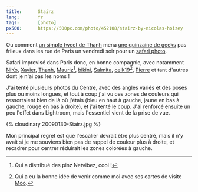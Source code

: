 ```yaml
---
title:      Stairz
lang:       fr
tags:       [photo]
px500:      https://500px.com/photo/452108/stairz-by-nicolas-hoizey
---
```


Ou comment [un simple tweet de Thanh](http://twitter.com/Thanh/status/1155295533) mena [une quinzaine de geeks](http://www.flickr.com/photos/nicolas-hoizey/3241823277/in/pool-geekscanshoot) pas frileux dans les rue de Paris un vendredi soir pour un [safari photo](http://www.flickr.com/photos/nicolas-hoizey/sets/72157613165190029/).

Safari improvisé dans Paris donc, en bonne compagnie, avec notamment [NiKo](http://www.flickr.com/photos/n1k0/sets/72157613146333767/), [Xavier](http://www.flickr.com/photos/clear-cls-key-off/), [Thanh](http://www.flickr.com/photos/sutekidane/sets/72157613190700002/), [Mauriz](http://www.flickr.com/photos/mauriz/sets/72157613182006890/)[^1], [bikini](http://www.flickr.com/people/biniki/), [Salmita](http://www.flickr.com/photos/salmita/), [celk19](http://www.flickr.com/photos/celk19/)[^2], [Pierre](http://pierre.equoy.free.fr/blog/index.php?post/2009/01/31/Paris-by-night-photo-session) et tant d'autres dont je n'ai pas les noms !

J'ai tenté plusieurs photos du Centre, avec des angles variés et des poses plus ou moins longues, et tout à coup j'ai vu ces zones de couleurs qui ressortaient bien de là où j'étais (bleu en haut à gauche, jaune en bas à gauche, rouge en bas à droite), et j'ai tenté le coup. J'ai renforcé ensuite un peu l'effet dans Lightroom, mais l'essentiel vient de la prise de vue.

{% cloudinary 20090130-Stairz.jpg %}

Mon principal regret est que l'escalier devrait être plus centré, mais il n'y avait si je me souviens bien pas de rappel de couleur plus à droite, et recadrer pour centrer réduirait les zones colorées à gauche.

[^1]: Qui a distribué des pinz Netvibez, cool !

[^2]: Qui a eu la bonne idée de venir comme moi avec ses cartes de visite [Moo](/2015/06/les-cartes-de-visite-moo-sont-parfaites-pour-les-photographes.html).
